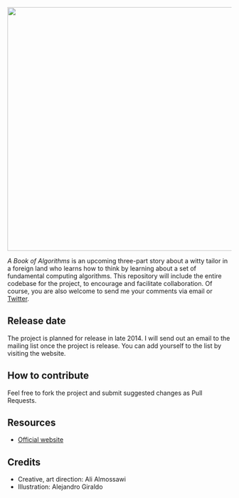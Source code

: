 <p align="center">
  <a href="http://bookofalgorithms.com/">
    <img src="http://bookofalgorithms.com/images/logo.png?v=2" hspace="0" vspace="0" width="600" height="548">
  </a>
</p>

_A Book of Algorithms_ is an upcoming three-part story about a witty tailor in a foreign land who learns how to think by learning about a set of fundamental computing algorithms. This repository will include the entire codebase for the project, to encourage and facilitate collaboration. Of course, you are also welcome to send me your comments via email or [Twitter](https://twitter.com/alialmossawi).

## Release date
The project is planned for release in late 2014. I will send out an email to the mailing list once the project is release. You can add yourself to the list by visiting the website.

## How to contribute
Feel free to fork the project and submit suggested changes as Pull Requests.

## Resources
* [Official website](http://bookofalgorithms.com)


## Credits
* Creative, art direction: Ali Almossawi
* Illustration: Alejandro Giraldo
